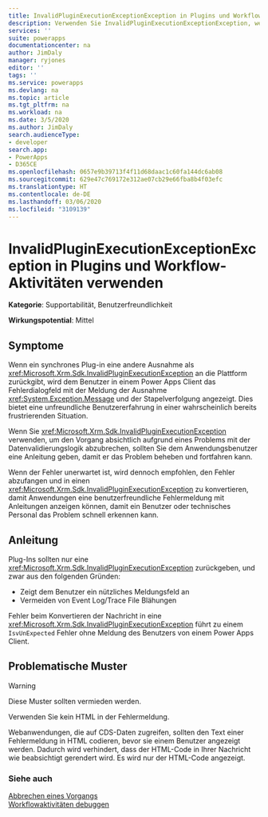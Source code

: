 ```yaml
---
title: InvalidPluginExecutionExceptionException in Plugins und Workflow-Aktivitäten verwenden | MicrosoftDocs
description: Verwenden Sie InvalidPluginExecutionExceptionException, wenn Sie im Rahmen einer Plug-in- oder Workflow-Aktivität Fehler melden.
services: ''
suite: powerapps
documentationcenter: na
author: JimDaly
manager: ryjones
editor: ''
tags: ''
ms.service: powerapps
ms.devlang: na
ms.topic: article
ms.tgt_pltfrm: na
ms.workload: na
ms.date: 3/5/2020
ms.author: JimDaly
search.audienceType:
- developer
search.app:
- PowerApps
- D365CE
ms.openlocfilehash: 0657e9b39713f4f11d68daac1c60fa144dc6ab08
ms.sourcegitcommit: 629e47c769172e312ae07cb29e66fba8b4f03efc
ms.translationtype: HT
ms.contentlocale: de-DE
ms.lasthandoff: 03/06/2020
ms.locfileid: "3109139"
---
```

# <a name="use-invalidpluginexecutionexception-in-plug-ins-and-workflow-activities"></a>InvalidPluginExecutionExceptionException in Plugins und Workflow-Aktivitäten verwenden

**Kategorie**: Supportabilität, Benutzerfreundlichkeit

**Wirkungspotential**: Mittel

<a name='symptoms'></a>

## <a name="symptoms"></a>Symptome

Wenn ein synchrones Plug-in eine andere Ausnahme als <xref:Microsoft.Xrm.Sdk.InvalidPluginExecutionException> an die Plattform zurückgibt, wird dem Benutzer in einem Power Apps Client das Fehlerdialogfeld mit der Meldung der Ausnahme <xref:System.Exception.Message> und der Stapelverfolgung angezeigt. Dies bietet eine unfreundliche Benutzererfahrung in einer wahrscheinlich bereits frustrierenden Situation.

Wenn Sie <xref:Microsoft.Xrm.Sdk.InvalidPluginExecutionException> verwenden, um den Vorgang absichtlich aufgrund eines Problems mit der Datenvalidierungslogik abzubrechen, sollten Sie dem Anwendungsbenutzer eine Anleitung geben, damit er das Problem beheben und fortfahren kann.

Wenn der Fehler unerwartet ist, wird dennoch empfohlen, den Fehler abzufangen und in einen <xref:Microsoft.Xrm.Sdk.InvalidPluginExecutionException> zu konvertieren, damit Anwendungen eine benutzerfreundliche Fehlermeldung mit Anleitungen anzeigen können, damit ein Benutzer oder technisches Personal das Problem schnell erkennen kann.

<a name='guidance'></a>

## <a name="guidance"></a>Anleitung

Plug-Ins sollten nur eine <xref:Microsoft.Xrm.Sdk.InvalidPluginExecutionException> zurückgeben, und zwar aus den folgenden Gründen:

- Zeigt dem Benutzer ein nützliches Meldungsfeld an
- Vermeiden von Event Log/Trace File Blähungen

Fehler beim Konvertieren der Nachricht in eine <xref:Microsoft.Xrm.Sdk.InvalidPluginExecutionException> führt zu einem `IsvUnExpected` Fehler ohne Meldung des Benutzers von einem Power Apps Client.

<a name='problem'></a>

## <a name="problematic-patterns"></a>Problematische Muster

> [!WARNING]
> Diese Muster sollten vermieden werden.

Verwenden Sie kein HTML in der Fehlermeldung. 

Webanwendungen, die auf CDS-Daten zugreifen, sollten den Text einer Fehlermeldung in HTML codieren, bevor sie einem Benutzer angezeigt werden. Dadurch wird verhindert, dass der HTML-Code in Ihrer Nachricht wie beabsichtigt gerendert wird. Es wird nur der HTML-Code angezeigt.


<a name='seealso'></a>

### <a name="see-also"></a>Siehe auch

[Abbrechen eines Vorgangs](../../handle-exceptions.md#cancelling-an-operation)<br/>
[Workflowaktivitäten debuggen](../../workflow/workflow-extensions.md#debug-workflow-activities)<br/>